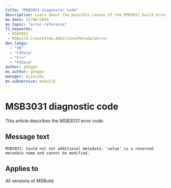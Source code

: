 ```yaml
---
title: "MSB3031 diagnostic code"
description: Learn about the possible causes of the MSB3031 build error, and get troubleshooting tips.
ms.date: 12/06/2024
ms.topic: "error-reference"
f1_keywords:
 - MSB3031
 - MSBuild.CreateItem.AdditionalMetadataError
dev_langs:
  - "VB"
  - "CSharp"
  - "C++"
  - "FSharp"
author: ghogen
ms.author: ghogen
manager: mijacobs
ms.subservice: msbuild
---
```


# MSB3031 diagnostic code

<!-- :::ErrorDefinitionDescription::: -->
<!-- :::editable-content name="introDescription"::: -->
This article describes the MSB3031 error code.
<!-- :::editable-content-end::: -->

## Message text

`MSB3031: Could not set additional metadata. 'value' is a reserved metadata name and cannot be modified.`

<!-- :::editable-content name="postOutputDescription"::: -->
<!--
{StrBegin="MSB3031: "} UE: Tasks and OM users are not allowed to remove or change the value of the built-in meta-data on items e.g. the meta-data "FullPath", "RelativeDir", etc. are reserved.
-->
<!-- :::editable-content-end::: -->
<!-- :::ErrorDefinitionDescription-end::: -->

## Applies to

All versions of MSBuild
